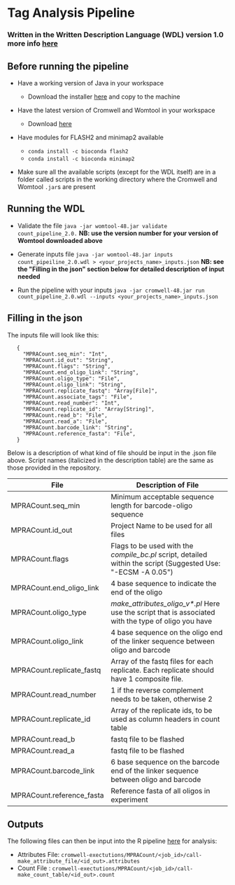 # Tag Analysis Pipeline
### Written in the Written Description Language (WDL) version 1.0 more info [here](https://github.com/openwdl/wdl)

## Before running the pipeline
* Have a working version of Java in your workspace
  * Download the installer [here](https://www.java.com/en/download/manual.jsp) and copy to the machine

* Have the latest version of Cromwell and Womtool in your workspace
  * Download [here](https://github.com/broadinstitute/cromwell/releases/tag/48)
  
* Have modules for FLASH2 and minimap2 available
  * `conda install -c bioconda flash2 `
  * `conda install -c bioconda minimap2`

* Make sure all the available scripts (except for the WDL itself) are in a folder called scripts in the working directory where the Cromwell and Womtool `.jar`s are present

## Running the WDL
* Validate the file
  `java -jar womtool-48.jar validate count_pipeline_2.0.`
  **NB: use the version number for your version of Womtool downloaded above**

* Generate inputs file
  `java -jar womtool-48.jar inputs count_pipeiline_2.0.wdl > <your_projects_name>_inputs.json`
  **NB: see the "Filling in the json" section below for detailed description of input needed**
 
* Run the pipeline with your inputs
  `java -jar cromwell-48.jar run count_pipeline_2.0.wdl --inputs <your_projects_name>_inputs.json`
  
## Filling in the json
The inputs file will look like this:
  ```
     {
       "MPRACount.seq_min": "Int",
       "MPRACount.id_out": "String",
       "MPRACount.flags": "String",
       "MPRACount.end_oligo_link": "String",
       "MPRACount.oligo_type": "File",
       "MPRACount.oligo_link": "String",
       "MPRACount.replicate_fastq": "Array[File]",
       "MPRACount.associate_tags": "File",
       "MPRACount.read_number": "Int",
       "MPRACount.replicate_id": "Array[String]",
       "MPRACount.read_b": "File",
       "MPRACount.read_a": "File",
       "MPRACount.barcode_link": "String",
       "MPRACount.reference_fasta": "File",
     }
 ```

Below is a description of what kind of file should be input in the .json file above. Script names (italicized in the description table) are the same as those provided in the repository.


**File** | **Description of File**
-------- | -----------------------
MPRACount.seq_min         | Minimum acceptable sequence length for barcode-oligo sequence
MPRACount.id_out          | Project Name to be used for all files
MPRACount.flags           | Flags to be used with the _compile_bc.pl_ script, detailed within the script (Suggested Use: "-ECSM -A 0.05")
MPRACount.end_oligo_link  | 4 base sequence to indicate the end of the oligo
MPRACount.oligo_type      | _make_attributes_oligo_v*.pl_ Here use the script that is associated with the type of oligo you have
MPRACount.oligo_link      | 4 base sequence on the oligo end of the linker sequence between oligo and barcode
MPRACount.replicate_fastq | Array of the fastq files for each replicate. Each replicate should have 1 composite file.
MPRACount.read_number     | 1 if the reverse complement needs to be taken, otherwise 2
MPRACount.replicate_id    | Array of the replicate ids, to be used as column headers in count table
MPRACount.read_b          | fastq file to be flashed
MPRACount.read_a          | fastq file to be flashed
MPRACount.barcode_link    | 6 base sequence on the barcode end of the linker sequence between oligo and barcode
MPRACount.reference_fasta | Reference fasta of all oligos in experiment


## Outputs
The following files can then be input into the R pipeline [here](https://github.com/tewhey-lab/MPRA_tag_analysis) for analysis:
  * Attributes File: `cromwell-exectutions/MPRACount/<job_id>/call-make_attribute_file/<id_out>.attributes`
  * Count File     : `cromwell-exectutions/MPRACount/<job_id>/call-make_count_table/<id_out>.count`
